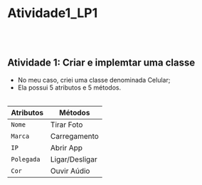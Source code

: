 # Atividade1_LP1
<br><br>

## Atividade 1: Criar e implemtar uma classe

- No meu caso, criei uma classe denominada Celular;
- Ela possui 5 atributos e 5 métodos.
<br><br>

| Atributos | Métodos |
| --- | --- |
| `Nome` | Tirar Foto |
| `Marca` | Carregamento |
| `IP` | Abrir App |
| `Polegada` | Ligar/Desligar |
| `Cor` | Ouvir Aúdio |
